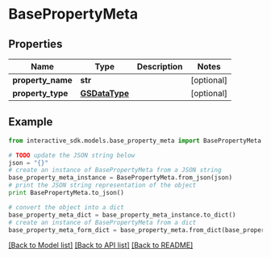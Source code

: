 # BasePropertyMeta


## Properties

Name | Type | Description | Notes
------------ | ------------- | ------------- | -------------
**property_name** | **str** |  | [optional] 
**property_type** | [**GSDataType**](GSDataType.md) |  | [optional] 

## Example

```python
from interactive_sdk.models.base_property_meta import BasePropertyMeta

# TODO update the JSON string below
json = "{}"
# create an instance of BasePropertyMeta from a JSON string
base_property_meta_instance = BasePropertyMeta.from_json(json)
# print the JSON string representation of the object
print BasePropertyMeta.to_json()

# convert the object into a dict
base_property_meta_dict = base_property_meta_instance.to_dict()
# create an instance of BasePropertyMeta from a dict
base_property_meta_form_dict = base_property_meta.from_dict(base_property_meta_dict)
```
[[Back to Model list]](../README.md#documentation-for-models) [[Back to API list]](../README.md#documentation-for-api-endpoints) [[Back to README]](../README.md)


